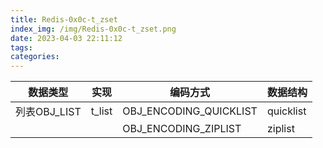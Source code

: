 ```yaml
---
title: Redis-0x0c-t_zset
index_img: /img/Redis-0x0c-t_zset.png
date: 2023-04-03 22:11:12
tags:
categories:
---
```


| 数据类型     | 实现   | 编码方式               | 数据结构  |
| ------------ | ------ | ---------------------- | --------- |
| 列表OBJ_LIST | t_list | OBJ_ENCODING_QUICKLIST | quicklist |
|              |        | OBJ_ENCODING_ZIPLIST   | ziplist   |
